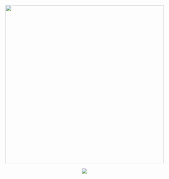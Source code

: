   <div align="center">

<img src="https://files.catbox.moe/69qlum.png" width="500">
<br></br><img src="https://komarev.com/ghpvc/?username=dallydaleon&label=CATHYS+CLEARED&color=EC6D51&base=1000000&style=plastic">
